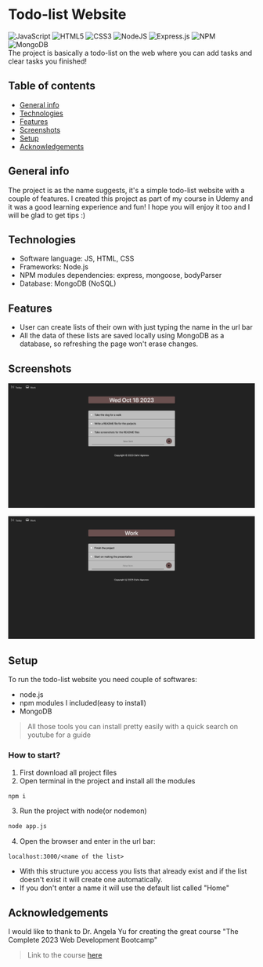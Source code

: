 # Todo-list Website
![JavaScript](https://img.shields.io/badge/javascript-%23323330.svg?style=for-the-badge&logo=javascript&logoColor=%23F7DF1E)
![HTML5](https://img.shields.io/badge/html5-%23E34F26.svg?style=for-the-badge&logo=html5&logoColor=white)
![CSS3](https://img.shields.io/badge/css3-%231572B6.svg?style=for-the-badge&logo=css3&logoColor=white)
![NodeJS](https://img.shields.io/badge/node.js-6DA55F?style=for-the-badge&logo=node.js&logoColor=white)
![Express.js](https://img.shields.io/badge/express.js-%23404d59.svg?style=for-the-badge&logo=express&logoColor=%2361DAFB)
![NPM](https://img.shields.io/badge/NPM-%23CB3837.svg?style=for-the-badge&logo=npm&logoColor=white)
![MongoDB](https://img.shields.io/badge/MongoDB-%234ea94b.svg?style=for-the-badge&logo=mongodb&logoColor=white)
<br>
The project is basically a todo-list on the web where you can add tasks and clear tasks you finished!

## Table of contents
* [General info](#general-info)
* [Technologies](#technologies)
* [Features](#features)
* [Screenshots](#screenshots)
* [Setup](#setup)
* [Acknowledgements](#acknowledgements)

## General info
The project is as the name suggests, it's a simple todo-list website with a couple of features.
I created this project as part of my course in Udemy and it was a good learning experience and fun!
I hope you will enjoy it too and I will be glad to get tips :)

## Technologies
- Software language: JS, HTML, CSS
- Frameworks: Node.js
- NPM modules dependencies: express, mongoose, bodyParser
- Database: MongoDB (NoSQL)

## Features
- User can create lists of their own with just typing the name in the url bar
- All the data of these lists are saved locally using MongoDB as a database, so refreshing the page won't erase changes.

## Screenshots
![Today-list-image](./public/assets/Today-list-image.jpg)

![Work-list-image](./public/assets/Work-list-image.jpg)

## Setup
To run the todo-list website you need couple of softwares:
- node.js
- npm modules I included(easy to install)
- MongoDB
> All those tools you can install pretty easily with a quick search on youtube for a guide

### How to start?
1. First download all project files
2. Open terminal in the project and install all the modules

```bash
npm i
```

3. Run the project with node(or nodemon)

```bash
node app.js
```
4. Open the browser and enter in the url bar:
```
localhost:3000/<name of the list>
```

- With this structure you access you lists that already exist and if the list doesn't exist it will create one automatically.
- If you don't enter a name it will use the default list called "Home"

## Acknowledgements
I would like to thank to Dr. Angela Yu for creating the great course "The Complete 2023 Web Development Bootcamp"
> Link to the course [here](https://www.udemy.com/course/the-complete-web-development-bootcamp/?kw=The+Complete+2023+Web+Development+Bootcamp&src=sac)
